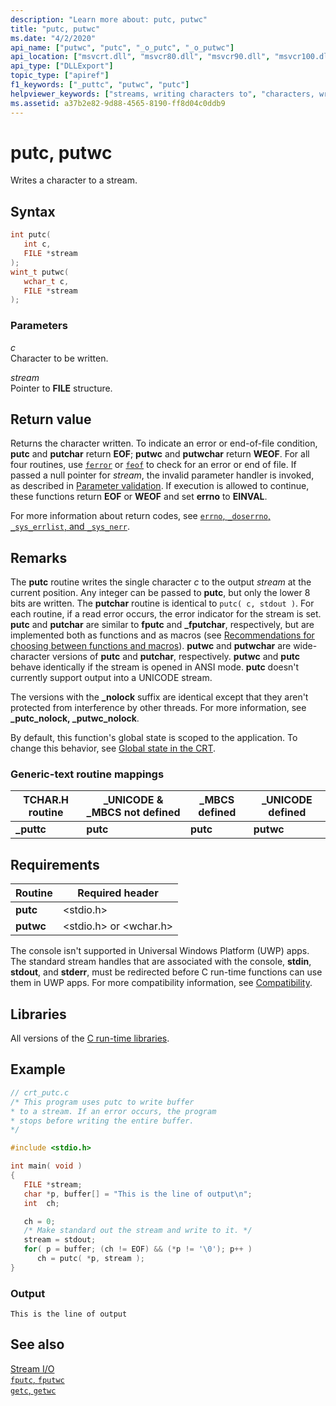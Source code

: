 ```yaml
---
description: "Learn more about: putc, putwc"
title: "putc, putwc"
ms.date: "4/2/2020"
api_name: ["putwc", "putc", "_o_putc", "_o_putwc"]
api_location: ["msvcrt.dll", "msvcr80.dll", "msvcr90.dll", "msvcr100.dll", "msvcr100_clr0400.dll", "msvcr110.dll", "msvcr110_clr0400.dll", "msvcr120.dll", "msvcr120_clr0400.dll", "ucrtbase.dll", "api-ms-win-crt-stdio-l1-1-0.dll", "api-ms-win-crt-private-l1-1-0.dll"]
api_type: ["DLLExport"]
topic_type: ["apiref"]
f1_keywords: ["_puttc", "putwc", "putc"]
helpviewer_keywords: ["streams, writing characters to", "characters, writing", "putwc function", "putc function", "_puttc function", "puttc function"]
ms.assetid: a37b2e82-9d88-4565-8190-ff8d04c0ddb9
---
```

# putc, putwc

Writes a character to a stream.

## Syntax

```C
int putc(
   int c,
   FILE *stream
);
wint_t putwc(
   wchar_t c,
   FILE *stream
);
```

### Parameters

*c*<br/>
Character to be written.

*stream*<br/>
Pointer to **FILE** structure.

## Return value

Returns the character written. To indicate an error or end-of-file condition, **putc** and **putchar** return **EOF**; **putwc** and **putwchar** return **WEOF**. For all four routines, use [`ferror`](ferror.md) or [`feof`](feof.md) to check for an error or end of file. If passed a null pointer for *stream*, the invalid parameter handler is invoked, as described in [Parameter validation](../parameter-validation.md). If execution is allowed to continue, these functions return **EOF** or **WEOF** and set **errno** to **EINVAL**.

For more information about return codes, see [`errno`, `_doserrno`, `_sys_errlist`, and `_sys_nerr`](../errno-doserrno-sys-errlist-and-sys-nerr.md).

## Remarks

The **putc** routine writes the single character *c* to the output *stream* at the current position. Any integer can be passed to **putc**, but only the lower 8 bits are written. The **putchar** routine is identical to `putc( c, stdout )`. For each routine, if a read error occurs, the error indicator for the stream is set. **putc** and **putchar** are similar to **fputc** and **_fputchar**, respectively, but are implemented both as functions and as macros (see [Recommendations for choosing between functions and macros](../recommendations-for-choosing-between-functions-and-macros.md)). **putwc** and **putwchar** are wide-character versions of **putc** and **putchar**, respectively. **putwc** and **putc** behave identically if the stream is opened in ANSI mode. **putc** doesn't currently support output into a UNICODE stream.

The versions with the **_nolock** suffix are identical except that they aren't protected from interference by other threads. For more information, see **_putc_nolock, _putwc_nolock**.

By default, this function's global state is scoped to the application. To change this behavior, see [Global state in the CRT](../global-state.md).

### Generic-text routine mappings

|TCHAR.H routine|_UNICODE & _MBCS not defined|_MBCS defined|_UNICODE defined|
|---------------------|------------------------------------|--------------------|-----------------------|
|**_puttc**|**putc**|**putc**|**putwc**|

## Requirements

|Routine|Required header|
|-------------|---------------------|
|**putc**|\<stdio.h>|
|**putwc**|\<stdio.h> or \<wchar.h>|

The console isn't supported in Universal Windows Platform (UWP) apps. The standard stream handles that are associated with the console, **stdin**, **stdout**, and **stderr**, must be redirected before C run-time functions can use them in UWP apps. For more compatibility information, see [Compatibility](../compatibility.md).

## Libraries

All versions of the [C run-time libraries](../crt-library-features.md).

## Example

```C
// crt_putc.c
/* This program uses putc to write buffer
* to a stream. If an error occurs, the program
* stops before writing the entire buffer.
*/

#include <stdio.h>

int main( void )
{
   FILE *stream;
   char *p, buffer[] = "This is the line of output\n";
   int  ch;

   ch = 0;
   /* Make standard out the stream and write to it. */
   stream = stdout;
   for( p = buffer; (ch != EOF) && (*p != '\0'); p++ )
      ch = putc( *p, stream );
}
```

### Output

```Output
This is the line of output
```

## See also

[Stream I/O](../stream-i-o.md)\
[`fputc`, `fputwc`](fputc-fputwc.md)\
[`getc`, `getwc`](getc-getwc.md)
